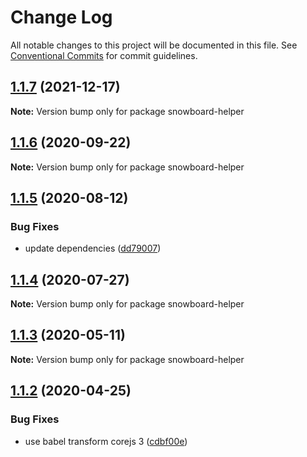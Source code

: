 # Change Log

All notable changes to this project will be documented in this file.
See [Conventional Commits](https://conventionalcommits.org) for commit guidelines.

## [1.1.7](https://github.com/bukalapak/snowboard/compare/snowboard-helper@1.1.6...snowboard-helper@1.1.7) (2021-12-17)

**Note:** Version bump only for package snowboard-helper





## [1.1.6](https://github.com/bukalapak/snowboard/compare/snowboard-helper@1.1.5...snowboard-helper@1.1.6) (2020-09-22)

**Note:** Version bump only for package snowboard-helper





## [1.1.5](https://github.com/bukalapak/snowboard/compare/snowboard-helper@1.1.4...snowboard-helper@1.1.5) (2020-08-12)


### Bug Fixes

* update dependencies ([dd79007](https://github.com/bukalapak/snowboard/commit/dd79007450a6a461849cd6dacfaa9eda00917c90))





## [1.1.4](https://github.com/bukalapak/snowboard/compare/snowboard-helper@1.1.3...snowboard-helper@1.1.4) (2020-07-27)

**Note:** Version bump only for package snowboard-helper





## [1.1.3](https://github.com/bukalapak/snowboard/compare/snowboard-helper@1.1.2...snowboard-helper@1.1.3) (2020-05-11)

**Note:** Version bump only for package snowboard-helper





## [1.1.2](https://github.com/bukalapak/snowboard/compare/snowboard-helper@1.1.1...snowboard-helper@1.1.2) (2020-04-25)


### Bug Fixes

* use babel transform corejs 3 ([cdbf00e](https://github.com/bukalapak/snowboard/commit/cdbf00e5f5911c4a49f6c2254a2dd1c7a87b0ace))
